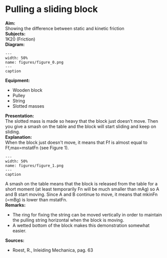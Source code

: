 # Pulling a sliding block 
    
<b> Aim: </b>  
 Showing the difference between static and kinetic friction    
<b> Subjects: </b>  
 1K20 (Friction)   
<b> Diagram: </b>  
    
```{figure} figures/figure_0.png  
---  
width: 50%  
name: figures/figure_0.png  
---  
caption  
``` 
     
<b> Equipment: </b>  
 
 *  Wooden block 
 *  Pulley 
 *  String 
 *  Slotted masses
     
<b> Presentation: </b>  
 The slotted mass is made so heavy that the block just doesn’t move. Then you give a smash on the table and the block will start sliding and keep on sliding.    
<b> Explanation: </b>  
 When the block just doesn't move, it means that Ff is almost equal to Ff,max=mstatFn (see Figure 1).   
```{figure} figures/figure_1.png  
---  
width: 50%  
name: figures/figure_1.png  
---  
caption  
``` 
 A smash on the table means that the block is released from the table for a short moment (at least temporarily Fn will be much smaller than mAg) so A and B start moving. Since A and B continue to move, it means that mkinFn (=mBg) is lower than mstatFn.    
<b> Remarks: </b>  
 
 *  The ring for fixing the string can be moved vertically in order to maintain the pulling string horizontal when the block is moving. 
 *  A wetted bottom of the block makes this demonstration somewhat easier.
   
<b> Sources: </b>  
 
 *  Roest, R., Inleiding Mechanica, pag. 63
  
